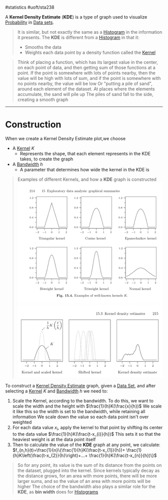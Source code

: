 #statistics 
#uoft/sta238 

A **Kernel Density Estimate** (**KDE**) is a type of graph used to visualize [Probability](../STA237%20Notes/Probability.md) in [Data sets](Data%20Set.md).

>It is similar, but not exactly the same as a [Histogram](Histogram.md) in the information it presents.
>The **KDE** is different from a [Histogram](Histogram.md) in that it:
>	- Smooths the data
>	- Weights each data point by a density function called the [Kernel](../../Mathematics/MAT224%20Notes/Kernel.md)

>Think of placing a function, which has its largest value in the center, on each point of data, and then getting sum of those functions at a point.
>If the point is somewhere with lots of points nearby, then the value will be high with lots of sum, and if the point is somewhere with no points nearby, the value will be low
>Or "putting a pile of sand", around each element of the dataset. At places where the elements accumulate, the sand will pile up
>	The piles of sand fall to the side, creating a smooth graph


---
# Construction
When we create a Kernel Density Estimate plot,we choose
- A [Kernel](../../Mathematics/MAT224%20Notes/Kernel.md) $K$
	- Represents the shape, that each element represents in the KDE takes, to create the graph
- A [Bandwidth](Bandwidth.md) $h$
	- A parameter that determines how wide the kernel in the KDE is

> Examples of different Kernels, and how a **KDE** graph is constructed
> ![225](attachments/Pasted%20image%2020240708102514.png) ![325](attachments/Pasted%20image%2020240708103036.png)


To construct a [Kernel Density Estimate](.md) graph, given a [Data Set](Data%20Set.md), and after selecting a [Kernel](../../Mathematics/MAT224%20Notes/Kernel.md) $K$ and [Bandwidth](Bandwidth.md) $h$ we need to:
1. Scale the Kernel, according to the bandwidth. To do this, we want to scale the width and the height with 
	$\frac{1}{h}K(\frac{x}{h})$
	We scale it like this so the width is set to the bandwidth, while retaining all information 
		We scale down the value so each data point isn't over weighted
2. For each data value $x_{i}$, apply the kernel to that point by shifting its center to the data value
	$\frac{1}{h}K(\frac{t-x_{i}}{h})$
		This sets it so that the heaviest weight is at the data point itself
3. Then to calculate the value of the **KDE** graph at any point, we calculate:
	$f_{n,h}(t)=\frac{1}{n}\{\frac{1}{h}K(\frac{t-x_{1}}{h})+ \frac{1}{h}K\left(\frac{t-x_{2}}{h}\right)+...+ \frac{1}{h}K(\frac{t-x_{n}}{h})\}$    

> So for any point, its value is the sum of its distance from the points on the dataset, plugged into the kernel.
> Since kernels typically decay as the distance grows, for an area with more points, there will be more larger sums, and so the value of an area with more points will be higher
> The choice of the bandwidth also plays a similar role for the **KDE**, as **bin width** does for [Histograms](Histogram.md)